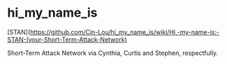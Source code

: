 # hi_my_name_is

[STAN](https://github.com/Cin-Lou/hi_my_name_is/wiki/Hi,-my-name-is:-STAN-(your-Short-Term-Attack-Network)


Short-Term Attack Network
via Cynthia, Curtis and Stephen, respectfully.



